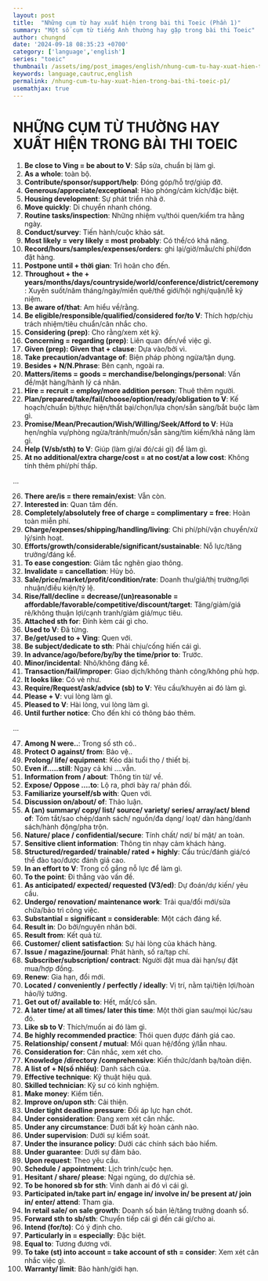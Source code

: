 ```yaml
---
layout: post
title:  "Những cụm từ hay xuất hiện trong bài thi Toeic (Phần 1)"
summary: "Một số cụm từ tiếng Anh thường hay gặp trong bài thi Toeic"
author: chungnd
date: '2024-09-18 08:35:23 +0700'
category: ['language','english']
series: "toeic"
thumbnail: /assets/img/post_images/english/nhung-cum-tu-hay-xuat-hien-trong-bai-thi-toeic.webp
keywords: language,cautruc,english
permalink: /nhung-cum-tu-hay-xuat-hien-trong-bai-thi-toeic-p1/
usemathjax: true
---
```

# NHỮNG CỤM TỪ THƯỜNG HAY XUẤT HIỆN TRONG BÀI THI TOEIC

1. **Be close to Ving = be about to V**: Sắp sửa, chuẩn bị làm gì.
2. **As a whole**: toàn bộ.
3. **Contribute/sponsor/support/help**: Đóng góp/hỗ trợ/giúp đỡ.
4. **Generous/appreciate/exceptional**: Hào phóng/cảm kích/đặc biệt.
5. **Housing development**: Sự phát triển nhà ở.
6. **Move quickly**: Di chuyển nhanh chóng.
7. **Routine tasks/inspection**: Những nhiệm vụ/thói quen/kiểm tra hằng ngày.
8. **Conduct/survey**: Tiến hành/cuộc khảo sát.
9. **Most likely = very likely = most probably**: Có thể/có khả năng.
10. **Record/hours/samples/expenses/orders**: ghi lại/giờ/mẫu/chi phí/đơn đặt hàng.
11. **Postpone until + thời gian**: Trì hoãn cho đến.
12. **Throughout + the + years/months/days/countryside/world/conference/district/ceremony**: Xuyên suốt/năm tháng/ngày/miền quê/thế giới/hội nghị/quận/lễ kỷ niệm.
13. **Be aware of/that**: Am hiểu về/rằng.
14. **Be eligible/responsible/qualified/considered for/to V**: Thích hợp/chịu trách nhiệm/tiêu chuẩn/cân nhắc cho.
15. **Considering (prep)**: Cho rằng/xem xét kỹ.
16. **Concerning = regarding (prep)**: Liên quan đến/về việc gì.
17. **Given (prep): Given that + clause**: Dựa vào/bởi vì.
18. **Take precaution/advantage of**: Biện pháp phòng ngừa/tận dụng.
19. **Besides + N/N.Phrase**: Bên cạnh, ngoài ra.
20. **Matters/items = goods = merchandise/belongings/personal**: Vấn đề/mặt hàng/hành lý cá nhân.
21. **Hire = recruit = employ/more addition person**: Thuê thêm người.
22. **Plan/prepared/take/fail/choose/option/ready/obligation to V**: Kế hoạch/chuẩn bị/thực hiện/thất bại/chọn/lựa chọn/sẵn sàng/bắt buộc làm gì.
23. **Promise/Mean/Precaution/Wish/Willing/Seek/Afford to V**: Hứa hẹn/nghĩa vụ/phòng ngừa/tránh/muốn/sẵn sàng/tìm kiếm/khả năng làm gì.
24. **Help (V/sb/sth) to V**: Giúp (làm gì/ai đó/cái gì) để làm gì.
25. **At no additional/extra charge/cost = at no cost/at a low cost**: Không tính thêm phí/phí thấp.

...

26. **There are/is = there remain/exist**: Vẫn còn.
27. **Interested in**: Quan tâm đến.
28. **Completely/absolutely free of charge = complimentary = free**: Hoàn toàn miễn phí.
29. **Charge/expenses/shipping/handling/living**: Chi phí/phí/vận chuyển/xử lý/sinh hoạt.
30. **Efforts/growth/considerable/significant/sustainable**: Nỗ lực/tăng trưởng/đáng kể.
31. **To ease congestion**: Giảm tắc nghẽn giao thông.
32. **Invalidate = cancellation**: Hủy bỏ.
33. **Sale/price/market/profit/condition/rate**: Doanh thu/giá/thị trường/lợi nhuận/điều kiện/tỷ lệ.
34. **Rise/fall/decline = decrease/(un)reasonable = affordable/favorable/competitive/discount/target**: Tăng/giảm/giá rẻ/không thuận lợi/cạnh tranh/giảm giá/mục tiêu.
35. **Attached sth for**: Đính kèm cái gì cho.
36. **Used to V**: Đã từng.
37. **Be/get/used to + Ving**: Quen với.
38. **Be subject/dedicate to sth**: Phải chịu/cống hiến cái gì.
39. **In advance/ago/before/by/by the time/prior to**: Trước.
40. **Minor/incidental**: Nhỏ/không đáng kể.
41. **Transaction/fail/improper**: Giao dịch/không thành công/không phù hợp.
42. **It looks like**: Có vẻ như.
43. **Require/Request/ask/advice (sb) to V**: Yêu cầu/khuyên ai đó làm gì.
44. **Please + V**: vui lòng làm gì.
45. **Pleased to V**: Hài lòng, vui lòng làm gì.
46. **Until further notice**: Cho đến khi có thông báo thêm.

...

47. **Among N were..**: Trong số sth có..
48. **Protect O against/ from**: Bảo vệ..
49. **Prolong/ life/ equipment**: Kéo dài tuổi thọ / thiết bị.
50. **Even if…..still**: Ngay cả khi ….vẫn.
51. **Information from / about**: Thông tin từ/ về.
52. **Expose/ Oppose ….to**: Lộ ra, phơi bày ra/ phản đối.
53. **Familiarize yourself/sb with**: Quen với.
54. **Discussion on/about/ of**: Thảo luận.
55. **A (an) summary/ copy/ list/ source/ variety/ series/ array/act/ blend of**: Tóm tắt/sao chép/danh sách/ nguồn/đa dạng/ loạt/ dàn hàng/danh sách/hành động/pha trộn.
56. **Nature/ place / confidential/secure**: Tính chất/ nơi/ bí mật/ an toàn.
57. **Sensitive client information**: Thông tin nhạy cảm khách hàng.
58. **Structured/regarded/ trainable/ rated + highly**: Cấu trúc/đánh giá/có thể đào tạo/được đánh giá cao.
59. **In an effort to V**: Trong cố gắng nỗ lực để làm gì.
60. **To the point**: Đi thẳng vào vấn đề.
61. **As anticipated/ expected/ requested (V3/ed)**: Dự đoán/dự kiến/ yêu cầu.
62. **Undergo/ renovation/ maintenance work**: Trải qua/đổi mới/sửa chữa/bảo trì công việc.
63. **Substantial = significant = considerable**: Một cách đáng kể.
64. **Result in**: Do bởi/nguyên nhân bởi.
65. **Result from**: Kết quả từ.
66. **Customer/ client satisfaction**: Sự hài lòng của khách hàng.
67. **Issue / magazine/journal**: Phát hành, số ra/tạp chí.
68. **Subscriber/subscription/ contract**: Người đặt mua dài hạn/sự đặt mua/hợp đồng.
69. **Renew**: Gia hạn, đổi mới.
70. **Located / conveniently / perfectly / ideally**: Vị trí, nằm tại/tiện lợi/hoàn hảo/lý tưởng.
71. **Get out of/ available to**: Hết, mất/có sẵn.
72. **A later time/ at all times/ later this time**: Một thời gian sau/mọi lúc/sau đó.
73. **Like sb to V**: Thích/muốn ai đó làm gì.
74. **Be highly recommended practice**: Thói quen được đánh giá cao.
75. **Relationship/ consent / mutual**: Mối quan hệ/đồng ý/lẫn nhau.
76. **Consideration for**: Cân nhắc, xem xét cho.
77. **Knowledge /directory /comprehensive**: Kiến thức/danh bạ/toàn diện.
78. **A list of + N(số nhiều)**: Danh sách của.
79. **Effective technique**: Kỹ thuật hiệu quả.
80. **Skilled technician**: Kỹ sư có kinh nghiệm.
81. **Make money**: Kiếm tiền.
82. **Improve on/upon sth**: Cải thiện.
83. **Under tight deadline pressure**: Đối áp lực hạn chót.
84. **Under consideration**: Đang xem xét cân nhắc.
85. **Under any circumstance**: Dưới bất kỳ hoàn cảnh nào.
86. **Under supervision**: Dưới sự kiểm soát.
87. **Under the insurance policy**: Dưới các chính sách bảo hiểm.
88. **Under guarantee**: Dưới sự đảm bảo.
89. **Upon request**: Theo yêu cầu.
90. **Schedule / appointment**: Lịch trình/cuộc hẹn.
91. **Hesitant / share/ please**: Ngại ngùng, do dự/chia sẻ.
92. **To be honored sb for sth**: Vinh danh ai đó vì cái gì.
93. **Participated in/take part in/ engage in/ involve in/ be present at/ join in/ enter/ attend**: Tham gia.
94. **In retail sale/ on sale growth**: Doanh số bán lẻ/tăng trưởng doanh số.
95. **Forward sth to sb/sth**: Chuyển tiếp cái gì đến cái gì/cho ai.
96. **Intend (for/to)**: Có ý định cho.
97. **Particularly in = especially**: Đặc biệt.
98. **Equal to**: Tương đương với.
99. **To take (st) into account = take account of sth = consider**: Xem xét cân nhắc việc gì.
100. **Warranty/ limit**: Bảo hành/giới hạn.